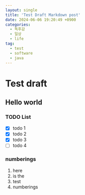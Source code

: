 ```yaml
---
layout: single
title: 'Test Draft Markdown post'
date: 2024-06-06 19:20:49 +0900
categories:
  - 독후감
  - 일상
  - life
tag:
  - test
  - software
  - java
---
```


# Test draft

## Hello world

### TODO List

- [x] todo 1
- [x] todo 2
- [x] todo 3
- [ ] todo 4

### numberings

1. here
2. is the
3. test
4. numberings
